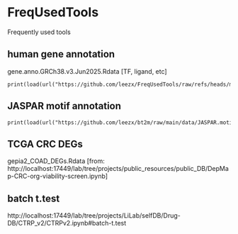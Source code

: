 # FreqUsedTools
Frequently used tools

## human gene annotation
gene.anno.GRCh38.v3.Jun2025.Rdata [TF, ligand, etc]
```
print(load(url("https://github.com/leezx/FreqUsedTools/raw/refs/heads/main/Rdata/gene.anno.GRCh38.v3.Jun2025.Rdata")))
```

## JASPAR motif annotation
```
print(load(url("https://github.com/leezx/bt2m/raw/main/data/JASPAR.motif.rmDup.rda")))
```

## TCGA CRC DEGs
gepia2_COAD_DEGs.Rdata [from: http://localhost:17449/lab/tree/projects/public_resources/public_DB/DepMap-CRC-org-viability-screen.ipynb]

## batch t.test
http://localhost:17449/lab/tree/projects/LiLab/selfDB/Drug-DB/CTRP_v2/CTRPv2.ipynb#batch-t.test

